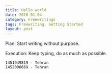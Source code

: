 ```yaml
---
title: Hello world
date: 2016-01-04
category: Freewritings
tags: Freewriting, Getting Started
layout: post
---
```


﻿Plan:
Start writing without purpose. 

<!--more-->

Execution:
Keep typing, do as much as possible.

```
1451949819 - Tehran  
1452006669 - Tehran
```
